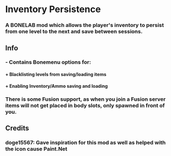 # Inventory Persistence
### A BONELAB mod which allows the player's inventory to persist from one level to the next and save between sessions.

## Info
### - Contains Bonemenu options for:
#### + Blacklisting levels from saving/loading items
#### + Enabling Inventory/Ammo saving and loading

### There is some Fusion support, as when you join a Fusion server items will not get placed in body slots, only spawned in front of you.

## Credits
### doge15567: Gave inspiration for this mod as well as helped with the icon cause Paint.Net
